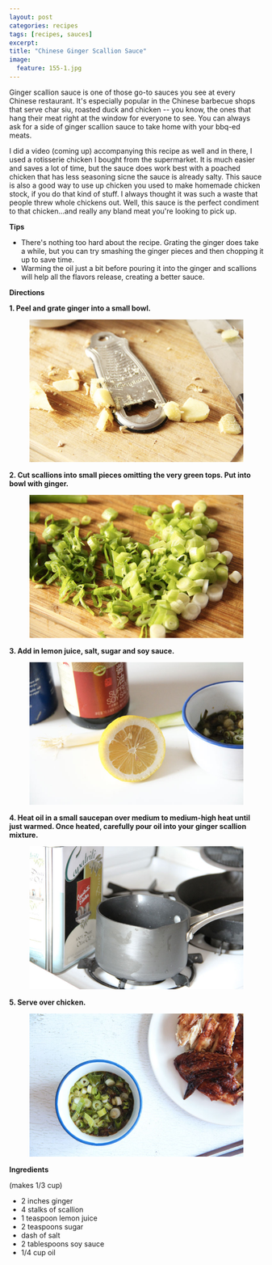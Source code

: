 ```yaml
---
layout: post
categories: recipes
tags: [recipes, sauces]
excerpt: 
title: "Chinese Ginger Scallion Sauce"
image:
  feature: 155-1.jpg
---
```


Ginger scallion sauce is one of those go-to sauces you see at every Chinese restaurant.  It's especially popular in the Chinese barbecue shops that serve char siu, roasted duck and chicken -- you know, the ones that hang their meat right at the window for everyone to see.  You can always ask for a side of ginger scallion sauce to take home with your bbq-ed meats.

I did a video (coming up) accompanying this recipe as well and in there, I used a rotisserie chicken I bought from the supermarket.  It is much easier and saves a lot of time, but the sauce does work best with a poached chicken that has less seasoning sicne the sauce is already salty.  This sauce is also a good way to use up chicken you used to make homemade chicken stock, if you do that kind of stuff.  I always thought it was such a waste that people threw whole chickens out.  Well, this sauce is the perfect condiment to that chicken...and really any bland meat you're looking to pick up.

__Tips__

- There's nothing too hard about the recipe.  Grating the ginger does take a while, but you can try smashing the ginger pieces and then chopping it up to save time.  
- Warming the oil just a bit before pouring it into the ginger and scallions will help all the flavors release, creating a better sauce.


__Directions__

__1. Peel and grate ginger into a small bowl.__


<figure> <img src='/images/155-2.jpg'> </figure>

__2. Cut scallions into small pieces omitting the very green tops.  Put into bowl with ginger.__

<figure> <img src='/images/155-3.jpg'> </figure>

__3. Add in lemon juice, salt, sugar and soy sauce.__

<figure> <img src='/images/155-4.jpg'> </figure>

__4. Heat oil in a small saucepan over medium to medium-high heat until just warmed.  Once heated, carefully pour oil into your ginger scallion mixture.__

<figure> <img src='/images/155-5.jpg'> </figure>

__5. Serve over chicken.__

<figure> <img src='/images/155-6.jpg'> </figure>


<section class='recipe'>
<p><strong>Ingredients</strong></p>

<p>(makes 1/3 cup)</p>

<ul><li>2 inches ginger</li><li>4 stalks of scallion</li><li>1 teaspoon lemon juice</li><li>2 teaspoons sugar</li><li>dash of salt</li><li>2 tablespoons soy sauce</li><li>1/4 cup oil</li></ul></section>